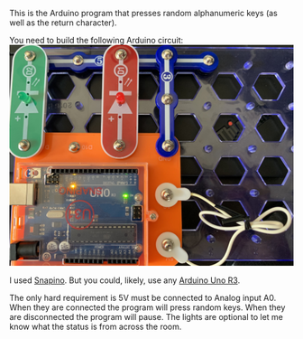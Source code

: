 This is the Arduino program that presses random alphanumeric keys (as well as the return character).

You need to build the following Arduino circuit:
![Snapino Circuit](Snapino.jpg)

I used [Snapino](https://www.amazon.com/Snap-Circuits-Snapino-Introduction-Educational/dp/B06XC8T8GB). But you could, likely, use any [Arduino Uno R3](https://www.amazon.com/Arduino-A000066-ARDUINO-UNO-R3/dp/B008GRTSV6).

The only hard requirement is 5V must be connected to Analog input A0. When they are connected the program will press random keys. When they are disconnected the program will pause.
The lights are optional to let me know what the status is from across the room.
